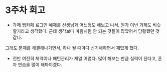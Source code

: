 <!-- 여기에 3주차 회고 내용을 작성해주세요 -->

# 3주차 회고

- 과제
  웹카페 로그인 예제를 선생님과 어느정도 해보고 나서, 뭔가 이번 과제도 비슷할거라고 생각했다.
  근데 생각보다 마음처럼 안 되는 것들이 많았어서 당활했던 것 같다.

그래도 문제를 해결해나가면서, 하나 될 때마다 신기해하면서 재밌게 했다.

- 전반
  여전히 체력이나 패턴관리가 제일 어렵다.
  많이 해보는 만큼 실력이 된다고, 혼자 연습을 많이 해봐야겠다.
